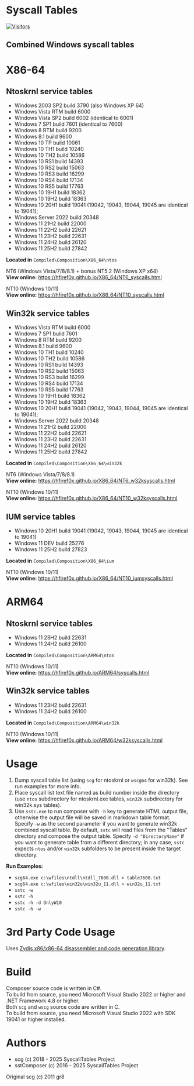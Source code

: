 # Syscall Tables
[![Visitors](https://api.visitorbadge.io/api/visitors?path=https%3A%2F%2Fgithub.com%2Fhfiref0x%2FSyscallTables&countColor=%23263759&style=flat)](https://visitorbadge.io/status?path=https%3A%2F%2Fgithub.com%2Fhfiref0x%2FSyscallTables)

## Combined Windows syscall tables

# X86-64

## Ntoskrnl service tables

- Windows 2003 SP2 build 3790 (also Windows XP 64)
- Windows Vista RTM build 6000
- Windows Vista SP2 build 6002 (identical to 6001)
- Windows 7 SP1 build 7601 (identical to 7600)
- Windows 8 RTM build 9200
- Windows 8.1 build 9600
- Windows 10 TP build 10061
- Windows 10 TH1 build 10240
- Windows 10 TH2 build 10586
- Windows 10 RS1 build 14393
- Windows 10 RS2 build 15063
- Windows 10 RS3 build 16299
- Windows 10 RS4 build 17134
- Windows 10 RS5 build 17763
- Windows 10 19H1 build 18362
- Windows 10 19H2 build 18363
- Windows 10 20H1 build 19041 (19042, 19043, 19044, 19045 are identical to 19041);
- Windows Server 2022 build 20348
- Windows 11 21H2 build 22000
- Windows 11 22H2 build 22621
- Windows 11 23H2 build 22631
- Windows 11 24H2 build 26120
- Windows 11 25H2 build 27842

**Located in** `Compiled\Composition\X86_64\ntos`

NT6 (Windows Vista/7/8/8.1) + bonus NT5.2 (Windows XP x64)  
**View online:** https://hfiref0x.github.io/X86_64/NT6_syscalls.html

NT10 (Windows 10/11)  
**View online:** https://hfiref0x.github.io/X86_64/NT10_syscalls.html

## Win32k service tables

- Windows Vista RTM build 6000
- Windows 7 SP1 build 7601
- Windows 8 RTM build 9200
- Windows 8.1 build 9600
- Windows 10 TH1 build 10240
- Windows 10 TH2 build 10586
- Windows 10 RS1 build 14393
- Windows 10 RS2 build 15063
- Windows 10 RS3 build 16299
- Windows 10 RS4 build 17134
- Windows 10 RS5 build 17763
- Windows 10 19H1 build 18362
- Windows 10 19H2 build 18363
- Windows 10 20H1 build 19041 (19042, 19043, 19044, 19045 are identical to 19041);
- Windows Server 2022 build 20348
- Windows 11 21H2 build 22000
- Windows 11 22H2 build 22621
- Windows 11 23H2 build 22631
- Windows 11 24H2 build 26120
- Windows 11 25H2 build 27842

**Located in** `Compiled\Composition\X86_64\win32k`

NT6 (Windows Vista/7/8/8.1)  
**View online:** https://hfiref0x.github.io/X86_64/NT6_w32ksyscalls.html

NT10 (Windows 10/11)  
**View online:** https://hfiref0x.github.io/X86_64/NT10_w32ksyscalls.html

## IUM service tables

- Windows 10 20H1 build 19041 (19042, 19043, 19044, 19045 are identical to 19041)
- Windows 11 DEV build 25276
- Windows 11 25H2 build 27823

**Located in** `Compiled\Composition\X86_64\ium`

NT10 (Windows 10/11)  
**View online:** https://hfiref0x.github.io/X86_64/NT10_iumsyscalls.html

# ARM64

## Ntoskrnl service tables

- Windows 11 23H2 build 22631
- Windows 11 24H2 build 26100

**Located in** `Compiled\Composition\ARM64\ntos`

NT10 (Windows 10/11)  
**View online:** https://hfiref0x.github.io/ARM64/syscalls.html

## Win32k service tables

- Windows 11 23H2 build 22631
- Windows 11 24H2 build 26100

**Located in** `Compiled\Composition\ARM64\win32k`

NT10 (Windows 10/11)  
**View online:** https://hfiref0x.github.io/ARM64/w32ksyscalls.html

# Usage

1. Dump syscall table list (using `scg` for ntoskrnl or `wscg64` for win32k). See run examples for more info.  
2. Place syscall list text file named as build number inside the directory (use `ntos` subdirectory for ntoskrnl.exe tables, `win32k` subdirectory for win32k.sys tables).
3. Use `sstc.exe` to run composer with `-h` key to generate HTML output file, otherwise the output file will be saved in markdown table format. Specify `-w` as the second parameter if you want to generate win32k combined syscall table. By default, `sstc` will read files from the "Tables" directory and compose the output table. Specify `-d "DirectoryName"` if you want to generate table from a different directory; in any case, `sstc` expects `ntos` and/or `win32k` subfolders to be present inside the target directory.

**Run Examples:**
- `scg64.exe c:\wfiles\ntdll\ntdll_7600.dll > table7600.txt`
- `scg64.exe c:\wfiles\win32u\win32u_11.dll > win32u_11.txt`
- `sstc -w`
- `sstc -h`
- `sstc -h -d OnlyW10`
- `sstc -h -w`

# 3rd Party Code Usage

Uses [Zydis x86/x86-64 disassembler and code generation library](https://github.com/zyantific/zydis).

# Build

Composer source code is written in C#.  
To build from source, you need Microsoft Visual Studio 2022 or higher and .NET Framework 4.8 or higher.  
Both `scg` and `wscg` source code are written in C.  
To build from source, you need Microsoft Visual Studio 2022 with SDK 19041 or higher installed.

# Authors

- scg (c) 2018 - 2025 SyscallTables Project
- sstComposer (c) 2016 - 2025 SyscallTables Project

Original scg (c) 2011 gr8
